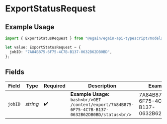 # ExportStatusRequest

## Example Usage

```typescript
import { ExportStatusRequest } from "@egain/egain-api-typescript/models/operations";

let value: ExportStatusRequest = {
  jobID: "7A84B875-6F75-4C7B-B137-0632B62DB0BD",
};
```

## Fields

| Field                                                                                           | Type                                                                                            | Required                                                                                        | Description                                                                                     | Example                                                                                         |
| ----------------------------------------------------------------------------------------------- | ----------------------------------------------------------------------------------------------- | ----------------------------------------------------------------------------------------------- | ----------------------------------------------------------------------------------------------- | ----------------------------------------------------------------------------------------------- |
| `jobID`                                                                                         | *string*                                                                                        | :heavy_check_mark:                                                                              | **Example Usage:**<br/>```bash<br/>GET /content/export/7A84B875-6F75-4C7B-B137-0632B62DB0BD/status<br/>```<br/> | 7A84B875-6F75-4C7B-B137-0632B62DB0BD                                                            |